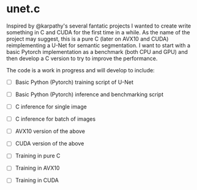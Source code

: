 # unet.c

Inspired by @karpathy's several fantatic projects I wanted to create write something in C and CUDA for the first time in a while. As the name of the project may suggest, this is a pure C (later on AVX10 and CUDA) reimplementing a U-Net for semantic segmentation. I want to start with a basic Pytorch implementation as a benchmark (both CPU and GPU) and then develop a C version to try to improve the performance.

The code is a work in progress and will develop to include:
- [ ] Basic Python (Pytorch) training script of U-Net
- [ ] Basic Python (Pytorch) inference and benchmarking script
- [ ] C inference for single image
- [ ] C inference for batch of images
- [ ] AVX10 version of the above
- [ ] CUDA version of the above
- [ ] Training in pure C
- [ ] Training in AVX10
- [ ] Training in CUDA

